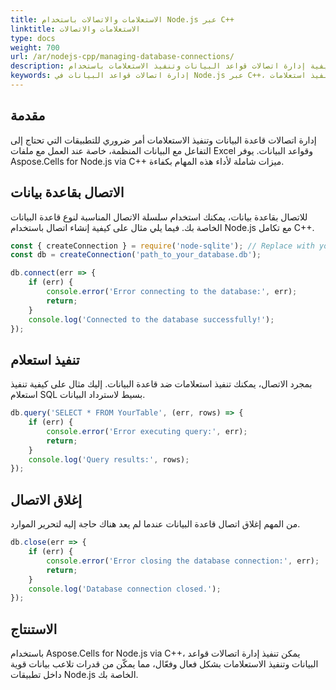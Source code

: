 ```yaml
---
title: الاستعلامات والاتصالات باستخدام Node.js عبر C++
linktitle: الاستعلامات والاتصالات
type: docs
weight: 700
url: /ar/nodejs-cpp/managing-database-connections/
description: تعلم كيفية إدارة اتصالات قواعد البيانات وتنفيذ الاستعلامات باستخدام Node.js عبر C++ مع Aspose.Cells.
keywords: إدارة اتصالات قواعد البيانات في Node.js عبر C++، تنفيذ استعلامات Node.js عبر C++، تفاعل قاعدة البيانات Node.js عبر C++
---
```





## **مقدمة**
إدارة اتصالات قاعدة البيانات وتنفيذ الاستعلامات أمر ضروري للتطبيقات التي تحتاج إلى التفاعل مع البيانات المنظمة، خاصة عند العمل مع ملفات Excel وقواعد البيانات. يوفر Aspose.Cells for Node.js via C++ ميزات شاملة لأداء هذه المهام بكفاءة.

## **الاتصال بقاعدة بيانات**
للاتصال بقاعدة بيانات، يمكنك استخدام سلسلة الاتصال المناسبة لنوع قاعدة البيانات الخاصة بك. فيما يلي مثال على كيفية إنشاء اتصال باستخدام Node.js مع تكامل C++.

```javascript
const { createConnection } = require('node-sqlite'); // Replace with your database module
const db = createConnection('path_to_your_database.db');

db.connect(err => {
    if (err) {
        console.error('Error connecting to the database:', err);
        return;
    }
    console.log('Connected to the database successfully!');
});
```

## **تنفيذ استعلام**
بمجرد الاتصال، يمكنك تنفيذ استعلامات ضد قاعدة البيانات. إليك مثال على كيفية تنفيذ استعلام SQL بسيط لاسترداد البيانات.

```javascript
db.query('SELECT * FROM YourTable', (err, rows) => {
    if (err) {
        console.error('Error executing query:', err);
        return;
    }
    console.log('Query results:', rows);
});
```

## **إغلاق الاتصال**
من المهم إغلاق اتصال قاعدة البيانات عندما لم يعد هناك حاجة إليه لتحرير الموارد.

```javascript
db.close(err => {
    if (err) {
        console.error('Error closing the database connection:', err);
        return;
    }
    console.log('Database connection closed.');
});
```

## **الاستنتاج**
باستخدام Aspose.Cells for Node.js via C++، يمكن تنفيذ إدارة اتصالات قواعد البيانات وتنفيذ الاستعلامات بشكل فعال وفعّال، مما يمكّن من قدرات تلاعب بيانات قوية داخل تطبيقات Node.js الخاصة بك.
